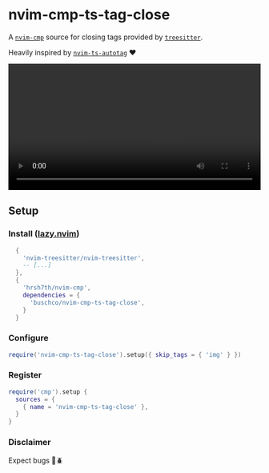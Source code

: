 # nvim-cmp-ts-tag-close

A [`nvim-cmp`](https://github.com/hrsh7th/nvim-cmp)
source for closing tags provided by
[`treesitter`](https://github.com/nvim-treesitter/nvim-treesitter).

Heavily inspired by [`nvim-ts-autotag`](https://github.com/windwp/nvim-ts-autotag/) ❤️

<video src="https://github.com/buschco/nvim-cmp-ts-tag-close/assets/14929556/f2fa1174-2b59-476a-b4e7-a3baf07f68d0" width="100%"></video>

## Setup

### Install ([lazy.nvim](https://github.com/folke/lazy.nvim))

```lua
  {
    'nvim-treesitter/nvim-treesitter',
    -- [...]
  },
  {
    'hrsh7th/nvim-cmp',
    dependencies = {
      'buschco/nvim-cmp-ts-tag-close',
    }
  }
```

### Configure

```lua
require('nvim-cmp-ts-tag-close').setup({ skip_tags = { 'img' } })
```

### Register

```lua
require('cmp').setup {
  sources = {
    { name = 'nvim-cmp-ts-tag-close' },
  }
}
```

### Disclaimer

Expect bugs 🐞🪲
